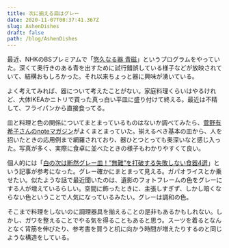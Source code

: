 ```yaml
---
title: 次に揃える皿はグレー
date: 2020-11-07T08:37:41.367Z
slug: AshenDishes
draft: false
path: /blog/AshenDishes
---
```

最近、NHKのBSプレミアムで「[悠久なる器 青磁](https://www.nhk.or.jp/tsubo/arc-20071012.html)」というプログラムをやっていた。深くて奥行きのある青を出すために試行錯誤している様子などが放映されていて、結構おもしろかった。それ以来ちょっと器に興味が湧いている。

よく考えてみれば、器について考えたことがない。家庭料理くらいはやるけれど、大体IKEAかニトリで買った真っ白い平皿に盛り付けて終える。最近は不精して、フライパンから直接食ってる。

皿と料理と色の関係についてまとまっているものはないか調べてみたら、[菅野有希子さんのnoteマガジン](https://note.com/yukiko130)がよくまとまっていた。揃えるべき基本の皿から、人を招いたときの応用例まで網羅されており、器ひとつとっても奥深いなと感じ入った。写真が多く、実際に食卓に並べたときの様子もわかりやすくて良い。

個人的には「[白の次は断然グレー皿！”無難”を打破する失敗しない食器4選](https://note.com/yukiko130/n/n239058577c92)」という記事が参考になった。グレー確かにまとまって見える。ガパオライスとか乗せたい。似たような話で最近聞いたのは、遺影のフォトフレームの色をグレーにする人が増えているらしい。空間に飾ったときに、主張しすぎず、しかし暗くならない色ということで人気になっているみたい。グレーは調和の色。

そこまで料理をしないのに調理器具を揃えることの是非もあるかもしれない。しかし、ガワを整えることでやる気を得ることもあると思う。スーツを着るとなんとなく背筋を伸びたり、参考書を買うと机に向かう時間が増えたりするのと同じような構造をしている。